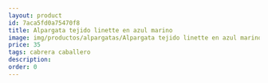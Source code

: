 ```yaml
---
layout: product
id: 7aca5fd0a75470f8
title: Alpargata tejido linette en azul marino
image: img/productos/alpargatas/Alpargata tejido linette en azul marino=35=cabrera caballero.webp
price: 35
tags: cabrera caballero
description: 
order: 0
---
```

